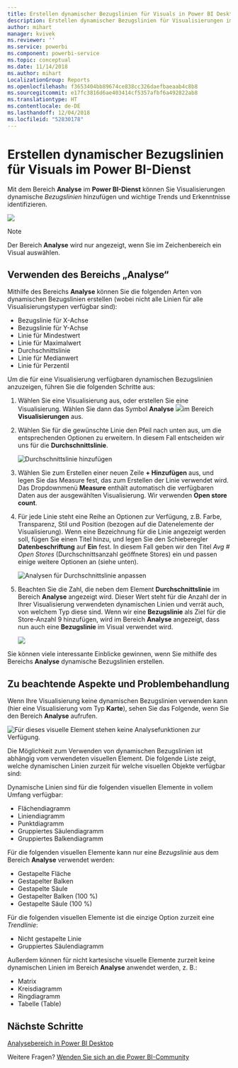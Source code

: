 ```yaml
---
title: Erstellen dynamischer Bezugslinien für Visuals in Power BI Desktop
description: Erstellen dynamischer Bezugslinien für Visualisierungen im Power BI-Dienst
author: mihart
manager: kvivek
ms.reviewer: ''
ms.service: powerbi
ms.component: powerbi-service
ms.topic: conceptual
ms.date: 11/14/2018
ms.author: mihart
LocalizationGroup: Reports
ms.openlocfilehash: f3653404bb89674ce838cc326daefbaeaab4c8b8
ms.sourcegitcommit: e17fc3816d6ae403414cf5357afbf6a492822ab8
ms.translationtype: HT
ms.contentlocale: de-DE
ms.lasthandoff: 12/04/2018
ms.locfileid: "52830178"
---
```

# <a name="create-dynamic-reference-lines-for-visuals-in-the-power-bi-service"></a>Erstellen dynamischer Bezugslinien für Visuals im Power BI-Dienst

Mit dem Bereich **Analyse** im **Power BI-Dienst** können Sie Visualisierungen dynamische *Bezugslinien* hinzufügen und wichtige Trends und Erkenntnisse identifizieren.

![](media/service-analytics-pane/power-bi-analytics-pane.png)

> [!NOTE]
> Der Bereich **Analyse** wird nur angezeigt, wenn Sie im Zeichenbereich ein Visual auswählen.
> 
> 

## <a name="use-the-analytics-pane"></a>Verwenden des Bereichs „Analyse“
Mithilfe des Bereichs **Analyse** können Sie die folgenden Arten von dynamischen Bezugslinien erstellen (wobei nicht alle Linien für alle Visualisierungstypen verfügbar sind):

* Bezugslinie für X-Achse
* Bezugslinie für Y-Achse
* Linie für Mindestwert
* Linie für Maximalwert
* Durchschnittslinie
* Linie für Medianwert
* Linie für Perzentil


Um die für eine Visualisierung verfügbaren dynamischen Bezugslinien anzuzeigen, führen Sie die folgenden Schritte aus:

1. Wählen Sie eine Visualisierung aus, oder erstellen Sie eine Visualisierung. Wählen Sie dann das Symbol **Analyse** ![](media/service-analytics-pane/power-bi-analytics-icon.png)im Bereich **Visualisierungen** aus.

2. Wählen Sie für die gewünschte Linie den Pfeil nach unten aus, um die entsprechenden Optionen zu erweitern. In diesem Fall entscheiden wir uns für die **Durchschnittslinie**.
   
   ![Durchschnittslinie hinzufügen](media/service-analytics-pane/power-bi-add.png)

3. Wählen Sie zum Erstellen einer neuen Zeile **+ Hinzufügen** aus, und legen Sie das Measure fest, das zum Erstellen der Linie verwendet wird.  Das Dropdownmenü **Measure** enthält automatisch die verfügbaren Daten aus der ausgewählten Visualisierung. Wir verwenden **Open store count**.

5. Für jede Linie steht eine Reihe an Optionen zur Verfügung, z.B. Farbe, Transparenz, Stil und Position (bezogen auf die Datenelemente der Visualisierung). Wenn eine Bezeichnung für die Linie angezeigt werden soll, fügen Sie einen Titel hinzu, und legen Sie den Schieberegler **Datenbeschriftung** auf **Ein** fest.  In diesem Fall geben wir den Titel *Avg # Open Stores* (Durchschnittsanzahl geöffnete Stores) ein und passen einige weitere Optionen an (siehe unten).
   
   ![Analysen für Durchschnittslinie anpassen](media/service-analytics-pane/power-bi-average-line2.png)

1. Beachten Sie die Zahl, die neben dem Element **Durchschnittslinie** im Bereich **Analyse** angezeigt wird. Dieser Wert steht für die Anzahl der in Ihrer Visualisierung verwendeten dynamischen Linien und verrät auch, von welchem Typ diese sind. Wenn wir eine **Bezugslinie** als Ziel für die Store-Anzahl 9 hinzufügen, wird im Bereich **Analyse** angezeigt, dass nun auch eine **Bezugslinie** im Visual verwendet wird.
   
   ![](media/service-analytics-pane/power-bi-reference-lines.png)
   

Sie können viele interessante Einblicke gewinnen, wenn Sie mithilfe des Bereichs **Analyse** dynamische Bezugslinien erstellen.

## <a name="considerations-and-troubleshooting"></a>Zu beachtende Aspekte und Problembehandlung

Wenn Ihre Visualisierung keine dynamischen Bezugslinien verwenden kann (hier eine Visualisierung vom Typ **Karte**), sehen Sie das Folgende, wenn Sie den Bereich **Analyse** aufrufen.
   
![Für dieses visuelle Element stehen keine Analysefunktionen zur Verfügung.](media/service-analytics-pane/power-bi-no-lines.png)

Die Möglichkeit zum Verwenden von dynamischen Bezugslinien ist abhängig vom verwendeten visuellen Element. Die folgende Liste zeigt, welche dynamischen Linien zurzeit für welche visuellen Objekte verfügbar sind:

Dynamische Linien sind für die folgenden visuellen Elemente in vollem Umfang verfügbar:

* Flächendiagramm
* Liniendiagramm
* Punktdiagramm
* Gruppiertes Säulendiagramm
* Gruppiertes Balkendiagramm

Für die folgenden visuellen Elemente kann nur eine *Bezugslinie* aus dem Bereich **Analyse** verwendet werden:

* Gestapelte Fläche
* Gestapelter Balken
* Gestapelte Säule
* Gestapelter Balken (100 %)
* Gestapelte Säule (100 %)

Für die folgenden visuellen Elemente ist die einzige Option zurzeit eine *Trendlinie*:

* Nicht gestapelte Linie
* Gruppiertes Säulendiagramm

Außerdem können für nicht kartesische visuelle Elemente zurzeit keine dynamischen Linien im Bereich **Analyse** anwendet werden, z. B.:

* Matrix
* Kreisdiagramm
* Ringdiagramm
* Tabelle (Table)

## <a name="next-steps"></a>Nächste Schritte
[Analysebereich in Power BI Desktop](desktop-analytics-pane.md)

Weitere Fragen? [Wenden Sie sich an die Power BI-Community](http://community.powerbi.com/)

